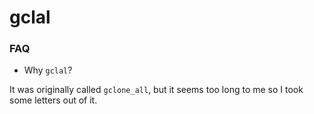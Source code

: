 # gclal

### FAQ

- Why `gclal`?

It was originally called `gclone_all`, but it seems too long to me so I took
some letters out of it.
